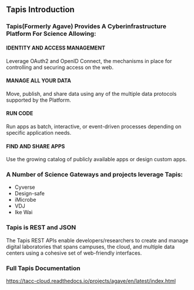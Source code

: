 
## Tapis Introduction

### Tapis(Formerly Agave) Provides A Cyberinfrastructure Platform For Science Allowing:

#### IDENTITY AND ACCESS MANAGEMENT
Leverage OAuth2 and OpenID Connect, the mechanisms in place for controlling and securing access on the web.
#### MANAGE ALL YOUR DATA
Move, publish, and share data using any of the multiple data protocols supported by the Platform.
#### RUN CODE
Run apps as batch, interactive, or event-driven processes depending on specific application needs.
#### FIND AND SHARE APPS
Use the growing catalog of publicly available apps or design custom apps.

### A Number of Science Gateways and projects leverage Tapis:

* Cyverse
* Design-safe
* iMicrobe
* VDJ
* Ike Wai

### Tapis is REST and JSON

The Tapis REST APIs enable developers/researchers to create and manage digital laboratories that spans campuses, the cloud, and multiple data centers using a cohesive set of web-friendly interfaces. 


### Full Tapis Documentation

https://tacc-cloud.readthedocs.io/projects/agave/en/latest/index.html


```python

```
